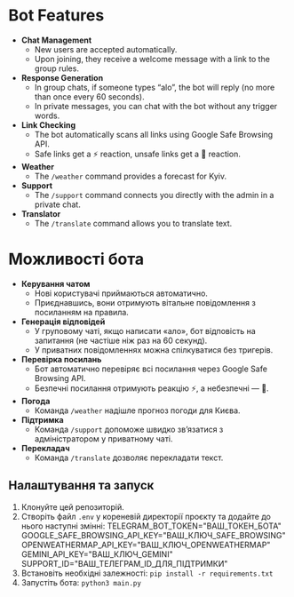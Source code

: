 # Bot Features

-   **Chat Management**
    -   New users are accepted automatically.
    -   Upon joining, they receive a welcome message with a link to the group rules.
-   **Response Generation**
    -   In group chats, if someone types “alo”, the bot will reply (no more than once every 60 seconds).
    -   In private messages, you can chat with the bot without any trigger words.
-   **Link Checking**
    -   The bot automatically scans all links using Google Safe Browsing API.
    -   Safe links get a ⚡️ reaction, unsafe links get a 🤬 reaction.
-   **Weather**
    -   The `/weather` command provides a forecast for Kyiv.
-   **Support**
    -   The `/support` command connects you directly with the admin in a private chat.
-   **Translator**
    -   The `/translate` command allows you to translate text.

# Можливості бота

-   **Керування чатом**
    -   Нові користувачі приймаються автоматично.
    -   Приєднавшись, вони отримують вітальне повідомлення з посиланням на правила.
-   **Генерація відповідей**
    -   У груповому чаті, якщо написати «ало», бот відповість на запитання (не частіше ніж раз на 60 секунд).
    -   У приватних повідомленнях можна спілкуватися без тригерів.
-   **Перевірка посилань**
    -   Бот автоматично перевіряє всі посилання через Google Safe Browsing API.
    -   Безпечні посилання отримують реакцію ⚡️, а небезпечні — 🤬.
-   **Погода**
    -   Команда `/weather` надішле прогноз погоди для Києва.
-   **Підтримка**
    -   Команда `/support` допоможе швидко зв’язатися з адміністратором у приватному чаті.
-   **Перекладач**
    -   Команда `/translate` дозволяє перекладати текст.

## Налаштування та запуск

1.  Клонуйте цей репозиторій.
2.  Створіть файл `.env` у кореневій директорії проєкту та додайте до нього наступні змінні:
TELEGRAM_BOT_TOKEN="ВАШ_ТОКЕН_БОТА"
GOOGLE_SAFE_BROWSING_API_KEY="ВАШ_КЛЮЧ_SAFE_BROWSING"
OPENWEATHERMAP_API_KEY="ВАШ_КЛЮЧ_OPENWEATHERMAP"
GEMINI_API_KEY="ВАШ_КЛЮЧ_GEMINI"
SUPPORT_ID="ВАШ_ТЕЛЕГРАМ_ID_ДЛЯ_ПІДТРИМКИ"
3.  Встановіть необхідні залежності:
    `pip install -r requirements.txt`
4.  Запустіть бота:
    `python3 main.py`

